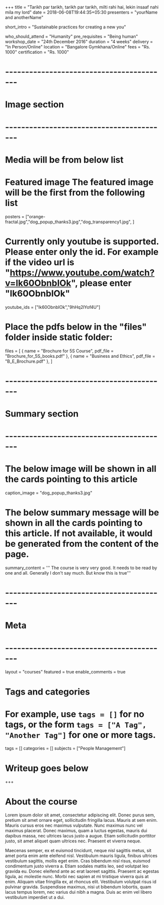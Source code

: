 +++
title = "Tarikh par tarikh, tarikh par tarikh, milti rahi hai, lekin insaaf nahi mila my lord"
date = 2018-06-08T19:44:35+05:30
presenters = "yourName and anotherName"

short_intro = "Sustainable practices for creating a new you"

who_should_attend = "Humanity"
pre_requisites = "Being human"
workshop_date = "24th December 2016"
duration = "4 weeks"
delivery = "In Person/Online"
location = "Bangalore Gymkhana/Online"
fees = "Rs. 1000"
certification = "Rs. 1000"

# -----------------------------------------
# Image section
# -----------------------------------------

# Media will be from below list
# Featured image The featured image will be the first from the following list
posters = ["orange-fractal.jpg","dog_popup_thanks3.jpg","dog_transparency1.jpg", ]

# Currently only youtube is supported. Please enter only the id. For example if the video url is "https://www.youtube.com/watch?v=lk60ObnbIOk", please enter "lk60ObnbIOk"
youtube_ids = ["lk60ObnbIOk","9hHq2lYof4U"]

# Place the pdfs below in the "files" folder inside static folder:
files = [
    { name = "Brochure for 5S Course", pdf_file = "Brochure_for_5S_books.pdf" },
    { name = "Business and Ethics", pdf_file = "B_E_Brochure.pdf" },
]
# -----------------------------------------
# Summary section
# -----------------------------------------

# The below image will be shown in all the cards pointing to this article
caption_image = "dog_popup_thanks3.jpg"
# The below summary message will be shown in all the cards pointing to this article. If not available, it would be generated from the content of the page.
summary_content = '''
The course is very very good. It needs to be read by one and all.
Generally I don't say much. But know this is true'''


# -----------------------------------------
# Meta
# -----------------------------------------

layout = "courses"
featured = true
enable_comments = true

# Tags and categories
# For example, use `tags = []` for no tags, or the form `tags = ["A Tag", "Another Tag"]` for one or more tags.
tags = []
categories = []
subjects = ["People Management"]

# Writeup goes below
+++
# About the course

Lorem ipsum dolor sit amet, consectetur adipiscing elit. Donec purus sem, pretium sit amet ornare eget, sollicitudin fringilla lacus. Mauris at sem enim. Mauris cursus eros nec maximus vulputate. Nunc maximus nunc vel maximus placerat. Donec maximus, quam a luctus egestas, mauris dui dapibus massa, nec ultrices lacus justo a augue. Etiam sollicitudin porttitor justo, sit amet aliquet quam ultrices nec. Praesent et viverra neque.

Maecenas semper, ex et euismod tincidunt, neque nisl sagittis metus, sit amet porta enim ante eleifend nisl. Vestibulum mauris ligula, finibus ultrices vestibulum sagittis, mollis eget enim. Cras bibendum nisl risus, euismod condimentum justo viverra a. Etiam sodales mattis leo, sed volutpat leo gravida eu. Donec eleifend ante ac erat laoreet sagittis. Praesent ac egestas ligula, ac molestie nunc. Morbi nec sapien at mi tristique viverra quis at enim. Aliquam vitae fringilla ex, at rhoncus elit. Vestibulum volutpat risus id pulvinar gravida. Suspendisse maximus, nisi ut bibendum lobortis, quam lacus tempus lorem, nec varius dui nibh a magna. Duis ac enim vel libero vestibulum imperdiet ut a dui.